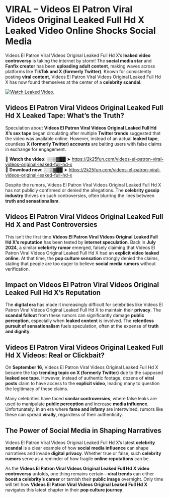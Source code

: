 # VIRAL – Videos El Patron Viral Videos Original Leaked Full Hd X Leaked Video Online Shocks Social Media 

Videos El Patron Viral Videos Original Leaked Full Hd X’s **leaked video controversy** is taking the internet by storm! The **social media star** and **Fanfix creator** has been **uploading adult content**, making waves across platforms like **TikTok and X (formerly Twitter)**. Known for consistently posting **viral content**, Videos El Patron Viral Videos Original Leaked Full Hd X has now found themselves at the center of a **celebrity scandal**.  

[![Watch Leaked Video.](https://miro.medium.com/v2/resize:fit:828/format:webp/1*cilzJN44JGOrTw9NJCrNHA.gif "Watch Leaked Video")](https://2k25fun.com/videos-el-patron-viral-videos-original-leaked-full-hd-x)

## **Videos El Patron Viral Videos Original Leaked Full Hd X Leaked Tape: What’s the Truth?**  
Speculation about **Videos El Patron Viral Videos Original Leaked Full Hd X’s sex tape** began circulating after multiple **Twitter trends** suggested that the video was available online. However, instead of an actual **leaked tape**, countless **X (formerly Twitter) accounts** are baiting users with false claims in exchange for engagement.  

🔹 **Watch the video:** ░░▒▓██ ➤ https://2k25fun.com/videos-el-patron-viral-videos-original-leaked-full-hd-x  
🔹 **Download now:** ░░▒▓██ ➤ https://2k25fun.com/videos-el-patron-viral-videos-original-leaked-full-hd-x  

Despite the rumors, Videos El Patron Viral Videos Original Leaked Full Hd X has not publicly confirmed or denied the allegations. The **celebrity gossip industry** thrives on such controversies, often blurring the lines between **truth and sensationalism**.  

## **Videos El Patron Viral Videos Original Leaked Full Hd X and Past Controversies**  
This isn’t the first time **Videos El Patron Viral Videos Original Leaked Full Hd X’s reputation** has been tested by **internet speculation**. Back in **July 2024**, a similar **celebrity rumor** emerged, falsely claiming that Videos El Patron Viral Videos Original Leaked Full Hd X had an **explicit video leaked online**. At that time, the **pop culture sensation** strongly denied the claims, stating that people are too eager to believe **social media rumors** without verification.  

## **Impact on Videos El Patron Viral Videos Original Leaked Full Hd X’s Reputation**  
The **digital era** has made it increasingly difficult for celebrities like Videos El Patron Viral Videos Original Leaked Full Hd X to maintain their **privacy**. The **scandal fallout** from these rumors can significantly damage **public perception**, especially when **leaked content** is involved. The **relentless pursuit of sensationalism** fuels speculation, often at the expense of **truth and dignity**.  

## **Videos El Patron Viral Videos Original Leaked Full Hd X Videos: Real or Clickbait?**  
On **September 16**, Videos El Patron Viral Videos Original Leaked Full Hd X became the top **trending topic on X (formerly Twitter)** due to the supposed **leaked sex tape**. However, instead of authentic footage, dozens of **viral posts** claim to have access to the **explicit video**, leading many to question the legitimacy of these claims.  

Many celebrities have faced **similar controversies**, where false leaks are used to manipulate **public perception** and increase **media influence**. Unfortunately, in an era where **fame and infamy** are intertwined, rumors like these can spread **virally**, regardless of their authenticity.  

## **The Power of Social Media in Shaping Narratives**  
Videos El Patron Viral Videos Original Leaked Full Hd X’s latest **celebrity scandal** is a clear example of how **social media influence** can shape narratives and invade **digital privacy**. Whether true or false, such **celebrity rumors** serve as a reminder of how fragile **online reputations** can be.  

As the **Videos El Patron Viral Videos Original Leaked Full Hd X video controversy** unfolds, one thing remains certain—**viral trends** can either **boost a celebrity’s career** or tarnish their **public image** overnight. Only time will tell how **Videos El Patron Viral Videos Original Leaked Full Hd X** navigates this latest chapter in their **pop culture journey**. 